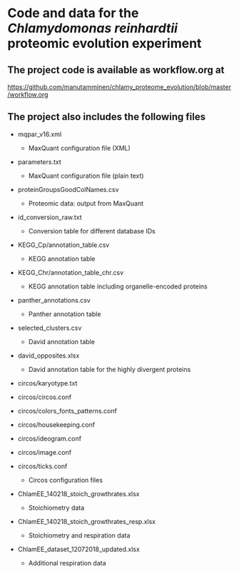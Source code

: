 # Code and data for the _Chlamydomonas reinhardtii_ proteomic evolution experiment

## The project code is available as __workflow.org__ at 

https://github.com/manutamminen/chlamy_proteome_evolution/blob/master/workflow.org

## The project also includes the following files

* mqpar_v16.xml
  * MaxQuant configuration file (XML)

* parameters.txt
  * MaxQuant configuration file (plain text)

* proteinGroupsGoodColNames.csv
  * Proteomic data: output from MaxQuant

* id_conversion_raw.txt
  * Conversion table for different database IDs

* KEGG_Cp/annotation_table.csv
  * KEGG annotation table

* KEGG_Chr/annotation_table_chr.csv
  * KEGG annotation table including organelle-encoded proteins

* panther_annotations.csv
  * Panther annotation table

* selected_clusters.csv
  * David annotation table

* david_opposites.xlsx
  * David annotation table for the highly divergent proteins

* circos/karyotype.txt
* circos/circos.conf
* circos/colors_fonts_patterns.conf
* circos/housekeeping.conf
* circos/ideogram.conf
* circos/image.conf
* circos/ticks.conf
  * Circos configuration files

* ChlamEE_140218_stoich_growthrates.xlsx
  * Stoichiometry data

* ChlamEE_140218_stoich_growthrates_resp.xlsx
  * Stoichiometry and respiration data

* ChlamEE_dataset_12072018_updated.xlsx
  * Additional respiration data
